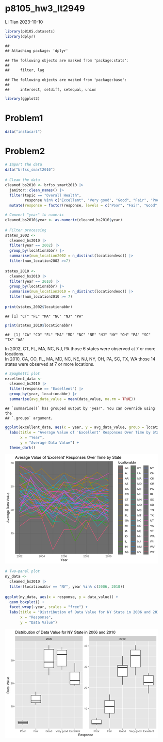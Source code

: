 p8105_hw3_lt2949
================
Li Tian
2023-10-10

``` r
library(p8105.datasets)
library(dplyr)
```

    ## 
    ## Attaching package: 'dplyr'

    ## The following objects are masked from 'package:stats':
    ## 
    ##     filter, lag

    ## The following objects are masked from 'package:base':
    ## 
    ##     intersect, setdiff, setequal, union

``` r
library(ggplot2)
```

# Problem1

``` r
data("instacart")
```

# Problem2

``` r
# Import the data
data("brfss_smart2010")

# Clean the data
cleaned_bs2010 <- brfss_smart2010 |>
  janitor::clean_names() |>
  filter(topic == "Overall Health",
         response %in% c("Excellent", "Very good", "Good", "Fair", "Poor")) |>
  mutate(response = factor(response, levels = c("Poor", "Fair", "Good", "Very good", "Excellent"), ordered = TRUE))
```

``` r
# Convert "year" to numeric
cleaned_bs2010$year <- as.numeric(cleaned_bs2010$year)

# Filter processing 
states_2002 <-
  cleaned_bs2010 |>
  filter(year == 2002) |>
  group_by(locationabbr) |>
  summarise(num_location2002 = n_distinct(locationdesc)) |>
  filter(num_location2002 >=7)

states_2010 <- 
  cleaned_bs2010 |>
  filter(year == 2010) |>
  group_by(locationabbr) |>
  summarise(num_location2010 = n_distinct(locationdesc)) |>
  filter(num_location2010 >= 7)

print(states_2002$locationabbr)
```

    ## [1] "CT" "FL" "MA" "NC" "NJ" "PA"

``` r
print(states_2010$locationabbr)
```

    ##  [1] "CA" "CO" "FL" "MA" "MD" "NC" "NE" "NJ" "NY" "OH" "PA" "SC" "TX" "WA"

In 2002, CT, FL, MA, NC, NJ, PA those 6 states were observed at 7 or
more locations.  
In 2010, CA, CO, FL, MA, MD, NC, NE, NJ, NY, OH, PA, SC, TX, WA those 14
states were observed at 7 or more locations.

``` r
# Spaghetti plot
excellent_data <- 
  cleaned_bs2010 |>
  filter(response == "Excellent") |>
  group_by(year, locationabbr) |>
  summarise(avg_data_value = mean(data_value, na.rm = TRUE))
```

    ## `summarise()` has grouped output by 'year'. You can override using the
    ## `.groups` argument.

``` r
ggplot(excellent_data, aes(x = year, y = avg_data_value, group = locationabbr, color = locationabbr)) +  geom_line() +
  labs(title = "Average Value of 'Excellent' Responses Over Time by State",
       x = "Year",
       y = "Average Data Value") +
  theme_dark()
```

![](p8105_hw3_lt2949_files/figure-gfm/unnamed-chunk-5-1.png)<!-- -->

``` r
# Two-panel plot
ny_data <- 
  cleaned_bs2010 |>
  filter(locationabbr == "NY", year %in% c(2006, 2010))

ggplot(ny_data, aes(x = response, y = data_value)) +
  geom_boxplot() +
  facet_wrap(~year, scales = "free") +
  labs(title = "Distribution of Data Value for NY State in 2006 and 2010",
       x = "Response",
       y = "Data Value")
```

![](p8105_hw3_lt2949_files/figure-gfm/unnamed-chunk-6-1.png)<!-- -->
